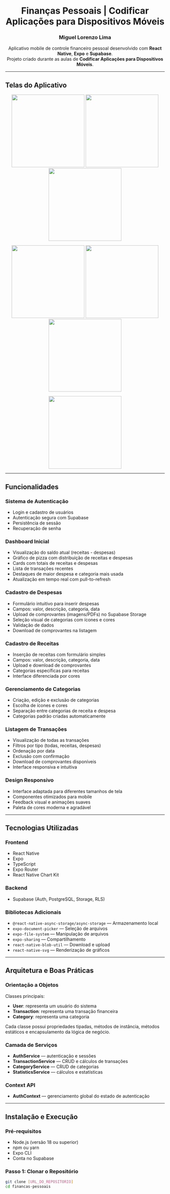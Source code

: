 <h1 align="center"> Finanças Pessoais | Codificar Aplicações para Dispositivos Móveis</h1>
<h3 align="center">Miguel Lorenzo Lima</h3>

<p align="center">
  Aplicativo mobile de controle financeiro pessoal desenvolvido com <b>React Native</b>, <b>Expo</b> e <b>Supabase</b>.<br/>
  Projeto criado durante as aulas de <b>Codificar Aplicações para Dispositivos Móveis</b>.
</p>

---

## Telas do Aplicativo

<p align="center">
  <img src="https://github.com/user-attachments/assets/a8ede8e0-ef63-43ac-b76d-362ed9855d06" width="230" />
  <img src="https://github.com/user-attachments/assets/47a353f8-dd25-4758-8059-6d5da32a9a50" width="230" />
  <img src="https://github.com/user-attachments/assets/f9a465d0-b62b-4b72-82be-6d366a1fe29d" width="230" />
</p>

<p align="center">
  <img src="https://github.com/user-attachments/assets/dd93ae6f-66ef-4ecc-abb9-0f61c1a1970c" width="230" />
  <img src="https://github.com/user-attachments/assets/f5f1b487-3faf-4ed9-acf7-368f3bac76b7" width="230" />
  <img src="https://github.com/user-attachments/assets/c756703b-b9ff-4a8f-8419-53be1da8f921" width="230" />
</p>

<p align="center">
  <img src="https://github.com/user-attachments/assets/cf52cc55-8f65-42f4-8b9a-6b9beb94480b" width="230" />
</p>

---

## Funcionalidades

### Sistema de Autenticação
- Login e cadastro de usuários  
- Autenticação segura com Supabase  
- Persistência de sessão  
- Recuperação de senha  

### Dashboard Inicial
- Visualização do saldo atual (receitas - despesas)  
- Gráfico de pizza com distribuição de receitas e despesas  
- Cards com totais de receitas e despesas  
- Lista de transações recentes  
- Destaques de maior despesa e categoria mais usada  
- Atualização em tempo real com pull-to-refresh  

### Cadastro de Despesas
- Formulário intuitivo para inserir despesas  
- Campos: valor, descrição, categoria, data  
- Upload de comprovantes (imagens/PDFs) no Supabase Storage  
- Seleção visual de categorias com ícones e cores  
- Validação de dados  
- Download de comprovantes na listagem  

### Cadastro de Receitas
- Inserção de receitas com formulário simples  
- Campos: valor, descrição, categoria, data  
- Upload e download de comprovantes  
- Categorias específicas para receitas  
- Interface diferenciada por cores  

### Gerenciamento de Categorias
- Criação, edição e exclusão de categorias  
- Escolha de ícones e cores  
- Separação entre categorias de receita e despesa  
- Categorias padrão criadas automaticamente  

### Listagem de Transações
- Visualização de todas as transações  
- Filtros por tipo (todas, receitas, despesas)  
- Ordenação por data  
- Exclusão com confirmação  
- Download de comprovantes disponíveis  
- Interface responsiva e intuitiva  

### Design Responsivo
- Interface adaptada para diferentes tamanhos de tela  
- Componentes otimizados para mobile  
- Feedback visual e animações suaves  
- Paleta de cores moderna e agradável  

---

## Tecnologias Utilizadas

### Frontend
- React Native  
- Expo  
- TypeScript  
- Expo Router  
- React Native Chart Kit  

### Backend
- Supabase (Auth, PostgreSQL, Storage, RLS)  

### Bibliotecas Adicionais
- `@react-native-async-storage/async-storage` — Armazenamento local  
- `expo-document-picker` — Seleção de arquivos  
- `expo-file-system` — Manipulação de arquivos  
- `expo-sharing` — Compartilhamento  
- `react-native-blob-util` — Download e upload  
- `react-native-svg` — Renderização de gráficos  

---

## Arquitetura e Boas Práticas

### Orientação a Objetos
Classes principais:
- **User**: representa um usuário do sistema  
- **Transaction**: representa uma transação financeira  
- **Category**: representa uma categoria  

Cada classe possui propriedades tipadas, métodos de instância, métodos estáticos e encapsulamento da lógica de negócio.

### Camada de Serviços
- **AuthService** — autenticação e sessões  
- **TransactionService** — CRUD e cálculos de transações  
- **CategoryService** — CRUD de categorias  
- **StatisticsService** — cálculos e estatísticas  

### Context API
- **AuthContext** — gerenciamento global do estado de autenticação  

---

## Instalação e Execução

### Pré-requisitos
- Node.js (versão 18 ou superior)  
- npm ou yarn  
- Expo CLI  
- Conta no Supabase  

### Passo 1: Clonar o Repositório
```bash
git clone [URL_DO_REPOSITORIO]
cd financas-pessoais
